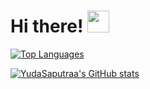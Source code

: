 # Hi there! <img src="https://github.com/TheDudeThatCode/TheDudeThatCode/blob/master/Assets/Hi.gif" width="35" />
<p align="center">
</p>
<a href="https://github.com/YudaSaputraa" align="left"><img src="https://github-readme-stats.vercel.app/api/top-langs/?username=YudaSaputraa&langs_count=10&title_color=84cc16&text_color=ffffff&icon_color=84cc16&bg_color=171717&hide_border=true&locale=en&custom_title=Top%20%Languages" alt="Top Languages" /></a>

<a href="http://www.github.com/YudaSaputraa"><img src="https://github-readme-stats.vercel.app/api?username=YudaSaputraa&show_icons=true&hide=contribs,prs&cache_seconds=86400&theme=blue-green" alt="YudaSaputraa's GitHub stats" /></a> 



